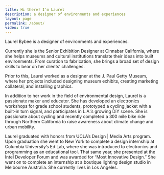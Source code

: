 ```yaml
---
title: Hi there! I’m Laurel
description: a designer of environments and experiences
layout: page
permalink: /about/
video: true
---
```


Laurel Bybee is a designer of environments and experiences.

Currently she is the Senior Exhibition Designer at Cinnabar California, where she helps museums and cultural institutions translate their ideas into built environments. From curation to fabrication, she brings a broad set of design skills to bear on her clients’ challenges.

Prior to this, Laurel worked as a designer at the J. Paul Getty Museum, where her projects included designing museum exhibits, creating marketing collateral, and installing graphics.

In addition to her work in the field of environmental design, Laurel is a passionate maker and educator. She has developed an electronics workshops for grade school students, prototyped a cycling jacket with a built-in turn signal, and participates in L.A.’s growing DIY scene. She is passionate about cycling and recently completed a 300 mile bike ride through Northern California to raise awareness about climate change and urban mobility. 

Laurel graduated with honors from UCLA’s Design | Media Arts program. Upon graduation she went to New York to complete a design internship at Columbia University’s Ed Lab, where she was introduced to electronics and programming as an educational tool. That same year, she presented at the Intel Developer Forum and was awarded for “Most Innovative Design.” She went on to complete an internship at a boutique lighting design studio in Melbourne Australia. She currently lives in Los Angeles.

